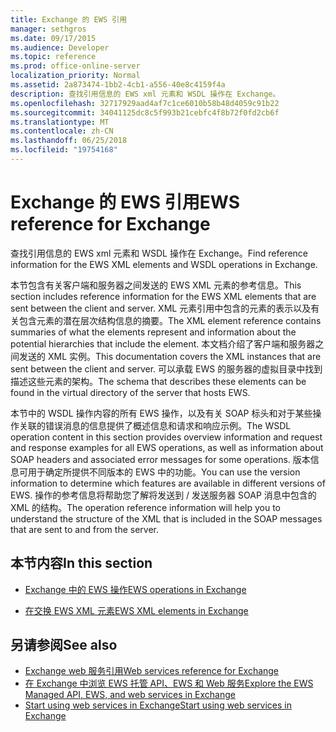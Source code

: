 ```yaml
---
title: Exchange 的 EWS 引用
manager: sethgros
ms.date: 09/17/2015
ms.audience: Developer
ms.topic: reference
ms.prod: office-online-server
localization_priority: Normal
ms.assetid: 2a873474-1bb2-4cb1-a556-40e8c4159f4a
description: 查找引用信息的 EWS xml 元素和 WSDL 操作在 Exchange。
ms.openlocfilehash: 32717929aad4af7c1ce6010b58b48d4059c91b22
ms.sourcegitcommit: 34041125dc8c5f993b21cebfc4f8b72f0fd2cb6f
ms.translationtype: MT
ms.contentlocale: zh-CN
ms.lasthandoff: 06/25/2018
ms.locfileid: "19754168"
---
```

# <a name="ews-reference-for-exchange"></a><span data-ttu-id="556c2-103">Exchange 的 EWS 引用</span><span class="sxs-lookup"><span data-stu-id="556c2-103">EWS reference for Exchange</span></span>

<span data-ttu-id="556c2-104">查找引用信息的 EWS xml 元素和 WSDL 操作在 Exchange。</span><span class="sxs-lookup"><span data-stu-id="556c2-104">Find reference information for the EWS XML elements and WSDL operations in Exchange.</span></span>
  
<span data-ttu-id="556c2-105">本节包含有关客户端和服务器之间发送的 EWS XML 元素的参考信息。</span><span class="sxs-lookup"><span data-stu-id="556c2-105">This section includes reference information for the EWS XML elements that are sent between the client and server.</span></span> <span data-ttu-id="556c2-106">XML 元素引用中包含的元素的表示以及有关包含元素的潜在层次结构信息的摘要。</span><span class="sxs-lookup"><span data-stu-id="556c2-106">The XML element reference contains summaries of what the elements represent and information about the potential hierarchies that include the element.</span></span> <span data-ttu-id="556c2-107">本文档介绍了客户端和服务器之间发送的 XML 实例。</span><span class="sxs-lookup"><span data-stu-id="556c2-107">This documentation covers the XML instances that are sent between the client and server.</span></span> <span data-ttu-id="556c2-108">可以承载 EWS 的服务器的虚拟目录中找到描述这些元素的架构。</span><span class="sxs-lookup"><span data-stu-id="556c2-108">The schema that describes these elements can be found in the virtual directory of the server that hosts EWS.</span></span> 
  
<span data-ttu-id="556c2-109">本节中的 WSDL 操作内容的所有 EWS 操作，以及有关 SOAP 标头和对于某些操作关联的错误消息的信息提供了概述信息和请求和响应示例。</span><span class="sxs-lookup"><span data-stu-id="556c2-109">The WSDL operation content in this section provides overview information and request and response examples for all EWS operations, as well as information about SOAP headers and associated error messages for some operations.</span></span> <span data-ttu-id="556c2-110">版本信息可用于确定所提供不同版本的 EWS 中的功能。</span><span class="sxs-lookup"><span data-stu-id="556c2-110">You can use the version information to determine which features are available in different versions of EWS.</span></span> <span data-ttu-id="556c2-111">操作的参考信息将帮助您了解将发送到 / 发送服务器 SOAP 消息中包含的 XML 的结构。</span><span class="sxs-lookup"><span data-stu-id="556c2-111">The operation reference information will help you to understand the structure of the XML that is included in the SOAP messages that are sent to and from the server.</span></span> 
  
## <a name="in-this-section"></a><span data-ttu-id="556c2-112">本节内容</span><span class="sxs-lookup"><span data-stu-id="556c2-112">In this section</span></span>
<span data-ttu-id="556c2-113"><a name="bk_InThisSection"> </a></span><span class="sxs-lookup"><span data-stu-id="556c2-113"></span></span>

- [<span data-ttu-id="556c2-114">Exchange 中的 EWS 操作</span><span class="sxs-lookup"><span data-stu-id="556c2-114">EWS operations in Exchange</span></span>](ews-operations-in-exchange.md)
    
- [<span data-ttu-id="556c2-115">在交换 EWS XML 元素</span><span class="sxs-lookup"><span data-stu-id="556c2-115">EWS XML elements in Exchange</span></span>](ews-xml-elements-in-exchange.md)
    
## <a name="see-also"></a><span data-ttu-id="556c2-116">另请参阅</span><span class="sxs-lookup"><span data-stu-id="556c2-116">See also</span></span>

- [<span data-ttu-id="556c2-117">Exchange web 服务引用</span><span class="sxs-lookup"><span data-stu-id="556c2-117">Web services reference for Exchange</span></span>](web-services-reference-for-exchange.md)
- [<span data-ttu-id="556c2-118">在 Exchange 中浏览 EWS 托管 API、EWS 和 Web 服务</span><span class="sxs-lookup"><span data-stu-id="556c2-118">Explore the EWS Managed API, EWS, and web services in Exchange</span></span>](../exchange-web-services/explore-the-ews-managed-api-ews-and-web-services-in-exchange.md)
- [<span data-ttu-id="556c2-119">Start using web services in Exchange</span><span class="sxs-lookup"><span data-stu-id="556c2-119">Start using web services in Exchange</span></span>](../exchange-web-services/start-using-web-services-in-exchange.md)
    

